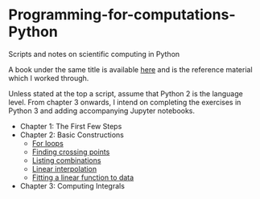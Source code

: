 # Programming-for-computations-Python
Scripts and notes on scientific computing in Python

A book under the same title is available [here](http://hplgit.github.io/prog4comp/doc/pub/p4c-bootstrap-Python.html) and is the reference material which I worked through.

Unless stated at the top a script, assume that Python 2 is the language level. From chapter 3 onwards, I intend on completing the exercises in Python 3 and adding accompanying Jupyter notebooks.

+ Chapter 1: The First Few Steps
+ Chapter 2: Basic Constructions
  - [For loops](/2_Functions/forLoops.ipynb)
  - [Finding crossing points](/2_Functions/FindingCrossingPoints.ipynb)
  - [Listing combinations](/2_Functions/ListingCombinations.ipynb)
  - [Linear interpolation](/2_Functions/LinearInterpolation.ipynb)
  - [Fitting a linear function to data](2_Functions/FittingStraightLinesToData.ipynb)
+ Chapter 3: Computing Integrals

